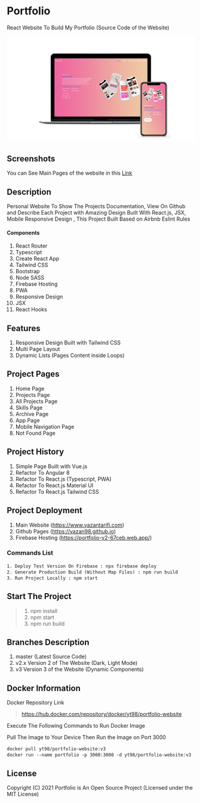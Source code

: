# Portfolio
React Website To Build My Portfolio (Source Code of the Website)

![New Project](https://github.com/Yazan98/portfolio/blob/v3/design/header.png?raw=true)

## Screenshots
You can See Main Pages of the website in this [Link](https://github.com/Yazan98/portfolio/tree/master/screenshots)

## Description
Personal Website To Show The Projects Documentation, View On Github and Describe Each Project with Amazing Design Built With React.js, JSX, Mobile Responsive Design , This Project Built Based on Airbnb Eslint Rules

#### Components
1. React Router
2. Typescript
3. Create React App
4. Tailwind CSS
5. Bootstrap
6. Node SASS
7. Firebase Hosting
8. PWA
9. Responsive Design
10. JSX
11. React Hooks

## Features
1. Responsive Design Built with Tailwind CSS
2. Multi Page Layout
3. Dynamic Lists (Pages Content inside Loops)

## Project Pages
1. Home Page
2. Projects Page
3. All Projects Page
4. Skills Page
5. Archive Page
6. App Page
7. Mobile Navigation Page
8. Not Found Page

## Project History
1. Simple Page Built with Vue.js
2. Refactor To Angular 8
3. Refactor To React.js (Typescript, PWA)
4. Refactor To React.js Material UI
5. Refactor To React.js Tailwind CSS

## Project Deployment
1. Main Website (https://www.yazantarifi.com)
2. Github Pages (https://yazan98.github.io)
3. Firebase Hosting (https://portfolio-v2-67ceb.web.app/)

### Commands List
```
1. Deploy Test Version On Firebase : npx firebase deploy
2. Generate Production Build (Without Map Files) : npm run build
3. Run Project Locally : npm start
```

## Start The Project
> 1. npm install
> 2. npm start
> 3. npm run build

## Branches Description
1. master (Latest Source Code)
2. v2.x Version 2 of The Website (Dark, Light Mode)
3. v3 Version 3 of the Website (Dynamic Components)

## Docker Information

Docker Repository Link
> https://hub.docker.com/repository/docker/yt98/portfolio-website

Execute The Following Commands to Run Docker Image

Pull The Image to Your Device Then Run the Image on Port 3000

```
docker pull yt98/portfolio-website:v3
docker run --name portfolio -p 3000:3000 -d yt98/portfolio-website:v3
```

## License
Copyright (C) 2021 Portfolio is An Open Source Project (Licensed under the MIT License)

